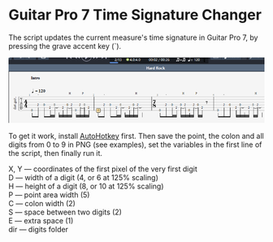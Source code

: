 # Guitar Pro 7 Time Signature Changer

The script updates the current measure's time signature in Guitar Pro 7, by pressing the grave accent key (\`).<br>

![usage](https://raw.githubusercontent.com/ltlehtyrj/gp7ts/master/usage.png)

To get it work, install [AutoHotkey](http://autohotkey.com) first. Then save the point, the colon and all digits from 0 to 9 in PNG (see examples), set the variables in the first line of the script, then finally run it.

X, Y — coordinates of the first pixel of the very first digit<br>
D — width of a digit (4, or 6 at 125% scaling)<br>
H — height of a digit (8, or 10 at 125% scaling)<br>
P — point area width (5)<br>
C — colon width (2)<br>
S — space between two digits (2)<br>
E — extra space (1)<br>
dir — digits folder<br>
